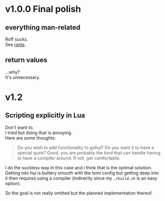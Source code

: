 # v1.0.0 Final polish

## everything man-related

Roff sucks.  
See [rants](https://github.com/SchokiCoder/gohui/blob/main/docs/rants.md#manpages).  

## return values

...why?  
It's unnecessary.  

# v1.2

## Scripting explicitly in Lua

Don't want to.  
I tried but doing that is annoying.  
Here are some thoughts:  

> Do you wish to add functionality to gohui?
> Do you want it to have a special quirk?
> Good, you are probably the kind that can handle having to have a compiler around.
> If not, get comfortable.

I do the suckless way in this case and i think that is the opitmal solution.  
Getting into hui is buttery smooth with the toml config but getting deep into it
then requires using a compiler (indirectly since my `./build.sh` is an easy
option).  

So the goal is not really omitted but the planned implementation thereof.  
